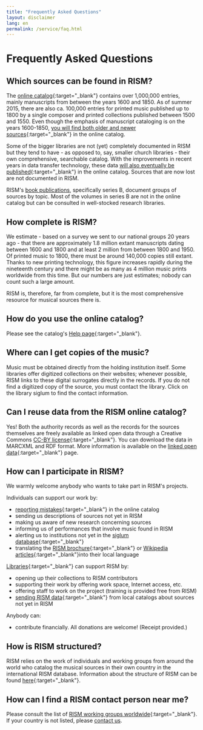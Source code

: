 ```yaml
---
title: "Frequently Asked Questions"
layout: disclaimer
lang: en
permalink: /service/faq.html
---
```


# Frequently Asked Questions

## Which sources can be found in RISM?

The [online catalog](https://opac.rism.info/){:target="_blank"} contains over 1,000,000 entries, mainly manuscripts from between the years 1600 and 1850. As of summer 2015, there are also ca. 100,000 entries for printed music published up to 1800 by a single composer and printed collections published between 1500 and 1550. Even though the emphasis of manuscript cataloging is on the years 1600-1850, [you will find both older and newer sources](/new_at_rism/2015/08/12/results-of-the-rism-user-study-part-iii-your.html){:target="_blank"} in the online catalog. 

Some of the bigger libraries are not (yet) completely documented in RISM but they tend to have - as opposed to, say, smaller church libraries - their own comprehensive, searchable catalog. With the improvements in recent years in data transfer technology, these data [will also eventually be published](/new_at_rism/2015/08/14/results-of-the-rism-user-study-part-iv-your.html){:target="_blank"} in the online catalog. Sources that are now lost are not documented in RISM.

RISM's [book publications](/publications.html), specifically series B, document groups of sources by topic. Most of the volumes in series B are not in the online catalog but can be consulted in well-stocked research libraries. 

## How complete is RISM?

We estimate - based on a survey we sent to our national groups 20 years ago - that there are approximately 1.8 million extant manuscripts dating between 1600 and 1800 and at least 2 million from between 1800 and 1950. Of printed music to 1800, there must be around 140,000 copies still extant. Thanks to new printing technology, this figure increases rapidly during the nineteenth century and there might be as many as 4 million music prints worldwide from this time. But our numbers are just estimates; nobody can count such a large amount. 

RISM is, therefore, far from complete, but it is the most comprehensive resource for musical sources there is.

## How do you use the online catalog?

Please see the catalog's [Help page](https://opac.rism.info/index.php?id=4&L=1){:target="_blank"}.

## Where can I get copies of the music?

Music must be obtained directly from the holding institution itself. Some libraries offer digitized collections on their websites; whenever possible, RISM links to these digital surrogates directly in the records. If you do not find a digitized copy of the source, you must contact the library. Click on the library siglum to find the contact information. 

## Can I reuse data from the RISM online catalog?

Yes! Both the authority records as well as the records for the sources themselves are freely available as linked open data through a Creative Commons [CC-BY license](http://creativecommons.org/licenses/by/3.0/){:target="_blank"}. You can download the data in MARCXML and RDF format. More information is available on the [linked open data](https://opac.rism.info/index.php?id=8&L=1&id=8){:target="_blank"} page.

## How can I participate in RISM?

We warmly welcome anybody who wants to take part in RISM's projects.

Individuals can support our work by:

* [reporting mistakes](/service/feedback.html){:target="_blank"} in the online catalog
* sending us descriptions of sources not yet in RISM
* making us aware of new research concerning sources
* informing us of performances that involve music found in RISM
* alerting us to institutions not yet in the [siglum database](/community/sigla.html){:target="_blank"}
* translating the [RISM brochure](/publications/brochures.html){:target="_blank"} or [Wikipedia articles](https://en.wikipedia.org/wiki/R%C3%A9pertoire_International_des_Sources_Musicales){:target="_blank"}into their local language

[Libraries](/organization/rism-for-libraries.html){:target="_blank"} can support RISM by:

* opening up their collections to RISM contributors
* supporting their work by offering work space, Internet access, etc.
* offering staff to work on the project (training is provided free from RISM)
* [sending RISM data](/community/data-services.html){:target="_blank"} from local catalogs about sources not yet in RISM

Anybody can:

* contribute financially. All donations are welcome! (Receipt provided.)

## How is RISM structured?

RISM relies on the work of individuals and working groups from around the world who catalog the musical sources in their own country in the international RISM database. Information about the structure of RISM can be found [here](/organization/project-structure.html){:target="_blank"}.

## How can I find a RISM contact person near me?

Please consult the list of [RISM working groups worldwide](/international.html){:target="_blank"}. If your country is not listed, please [contact us](mailto:contact@rism.info "Opens window for sending email").